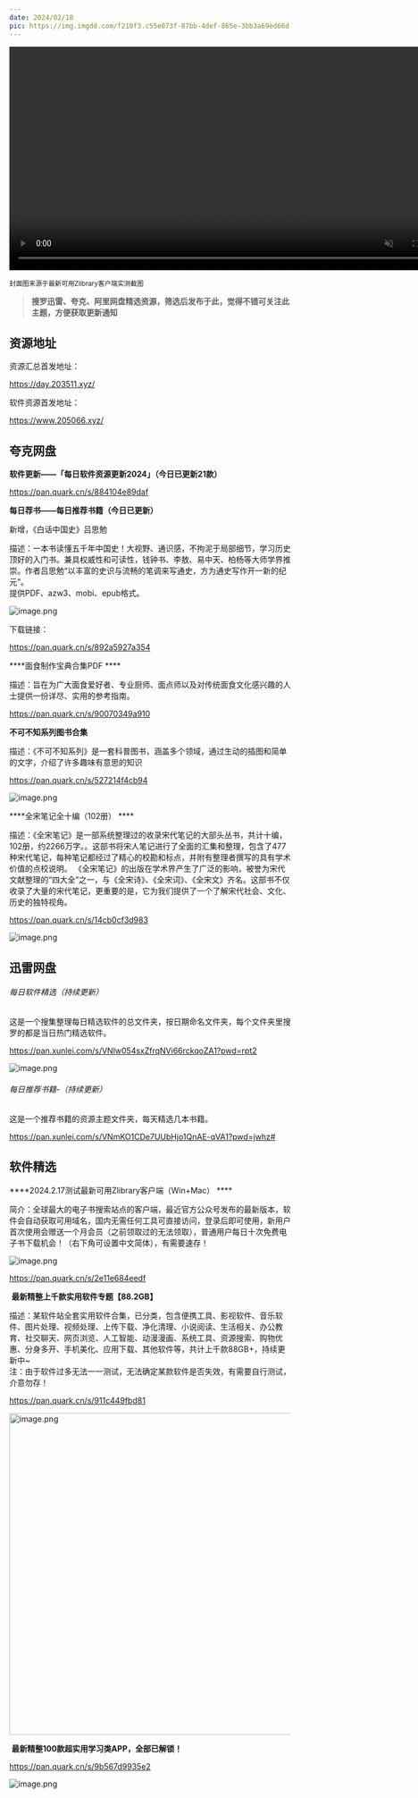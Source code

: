 ```yaml
---
date: 2024/02/18
pic: https://img.imgdd.com/f210f3.c55e073f-87bb-4def-865e-3bb3a69ed66d.png
---
```


<video width="800px" preload muted autoplay loop><source src="https://cdn.fliggy.com/upic/BDf4l0.mp4" type="video/mp4" poster="https://i.postimg.cc/j26cp27Y/image.png"></video>

<small>封面图来源于最新可用Zlibrary客户端实测截图</small>

> **搜罗迅雷、夸克、阿里网盘精选资源，筛选后发布于此，觉得不错可关注此主题，方便获取更新通知**

## 资源地址

资源汇总首发地址：

https://day.203511.xyz/

软件资源首发地址：

https://www.205066.xyz/

## 夸克网盘

**软件更新——「每日软件资源更新2024」（今日已更新21款）**

https://pan.quark.cn/s/884104e89daf

**每日荐书——每日推荐书籍（今日已更新）**

新增，《白话中国史》吕思勉  

描述：一本书读懂五千年中国史！大视野、通识感，不拘泥于局部细节，学习历史顶好的入门书。兼具权威性和可读性，钱钟书、李敖、易中天、柏杨等大师学界推崇。作者吕思勉“以丰富的史识与流畅的笔调来写通史，方为通史写作开一新的纪元”。  
提供PDF、azw3、mobi、epub格式。

![image.png](https://img.imgdd.com/f210f3.6212c28a-0c68-4831-84f1-4ee048c3f29c.png)

下载链接：

https://pan.quark.cn/s/892a5927a354

****面食制作宝典合集PDF  ****

描述：旨在为广大面食爱好者、专业厨师、面点师以及对传统面食文化感兴趣的人士提供一份详尽、实用的参考指南。

https://pan.quark.cn/s/90070349a910

**不可不知系列图书合集**

描述：《不可不知系列》是一套科普图书，涵盖多个领域，通过生动的插图和简单的文字，介绍了许多趣味有意思的知识

https://pan.quark.cn/s/527214f4cb94

![image.png](https://img.imgdd.com/f210f3.5191d4f8-09a3-485a-9691-0adac4339aa7.png)

****全宋笔记全十编（102册）  ****

描述：《全宋笔记》是一部系统整理过的收录宋代笔记的大部头丛书，共计十编，102册，约2266万字。。这部书将宋人笔记进行了全面的汇集和整理，包含了477种宋代笔记，每种笔记都经过了精心的校勘和标点，并附有整理者撰写的具有学术价值的点校说明。 《全宋笔记》的出版在学术界产生了广泛的影响，被誉为宋代文献整理的“四大全”之一，与《全宋诗》、《全宋词》、《全宋文》齐名。这部书不仅收录了大量的宋代笔记，更重要的是，它为我们提供了一个了解宋代社会、文化、历史的独特视角。

https://pan.quark.cn/s/14cb0cf3d983

![image.png](https://img.imgdd.com/f210f3.1d4566f2-0fba-4d41-bf31-af332e1c9399.png)

## 迅雷网盘

###### 每日软件精选（持续更新）

这是一个搜集整理每日精选软件的总文件夹，按日期命名文件夹，每个文件夹里搜罗的都是当日热门精选软件。

https://pan.xunlei.com/s/VNlw054sxZfrqNVi66rckqoZA1?pwd=rpt2

![image.png](https://img.imgdd.com/f210f3.c00dd774-8cee-4a60-b20e-a7350ff53f8c.png)

###### 每日推荐书籍-（持续更新）

这是一个推荐书籍的资源主题文件夹，每天精选几本书籍。

https://pan.xunlei.com/s/VNmKO1CDe7UUbHjo1QnAE-qVA1?pwd=jwhz# 

## 软件精选

****2024.2.17测试最新可用Zlibrary客户端（Win+Mac）  ****

简介：全球最大的电子书搜索站点的客户端，最近官方公众号发布的最新版本，软件会自动获取可用域名，国内无需任何工具可直接访问，登录后即可使用，新用户首次使用会赠送一个月会员（之前领取过的无法领取），普通用户每日十次免费电子书下载机会！（右下角可设置中文简体），有需要速存！

![image.png](https://img.imgdd.com/f210f3.c55e073f-87bb-4def-865e-3bb3a69ed66d.png)

https://pan.quark.cn/s/2e11e684eedf

 **最新精整上千款实用软件专题【88.2GB】**  

描述：某软件站全套实用软件合集，已分类，包含便携工具、影视软件、音乐软件、图片处理、视频处理、上传下载、净化清理、小说阅读、生活相关、办公教育、社交聊天、网页浏览、人工智能、动漫漫画、系统工具、资源搜索、购物优惠、分身多开、手机美化、应用下载、其他软件等，共计上千款88GB+，持续更新中~  
注：由于软件过多无法一一测试，无法确定某款软件是否失效，有需要自行测试，介意勿存！

https://pan.quark.cn/s/911c449fbd81

<img src="https://img.imgdd.com/f210f3.8e35e3d4-9fb5-4937-8bf7-7697850c0776.png" title="" alt="image.png" width="576">

 **最新精整100款超实用学习类APP，全部已解锁！**

https://pan.quark.cn/s/9b567d9935e2

![image.png](https://img.imgdd.com/f210f3.c66869dc-4753-4681-bb40-240374a5d4d7.png)

## 

